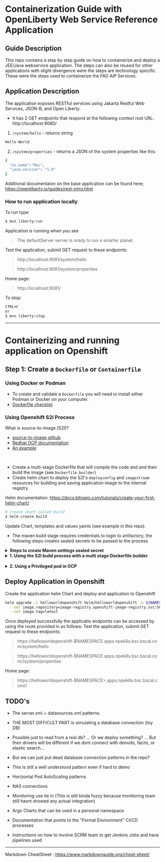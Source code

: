 # Containerization Guide with OpenLiberty Web Service Reference Application 

## Guide Description
This repo contains a step by step guide on how to containerize and deploy a JEE/Java webservice application. The steps can also be reused for other applications with slight divergence were the steps are technology specific. These were the steps used to containerize the FAD AIP Services.

## Application Description

The application exposes RESTful services using Jakarta Restful Web Services, JSON-B, and Open Liberty.

  - It has 2 GET endpoints that respond at the following context root URL: http://localhost:9080/ 

  1. ```/system/hello``` - returns string
  ```sh
  Hello World
  ``` 
  
  2. ```/system/properties``` - returns a JSON  of the system properties like this:
  ```sh
  {
    "os.name":"Mac",
    "java.version": "1.8"
  }
  ```

Additional documentaion on the base application can be found here;
  https://openliberty.io/guides/rest-intro.html
  

### How to run application locally
To run type:
```sh
$ mvn liberty:run
```
Application is running when you see

> The defaultServer server is ready to run a smarter planet.

Test the application, submit GET request to these endpoints: 
>http://localhost:9081/system/hello 


>http://localhost:9081/system/properties 

Home page:
>http://localhost:9081/

To stop:
```sh
CTRL+C 
or
$ mvn liberty:stop
```
<hr>


# Containerizing and running application on Openshift

## Step 1: Create a ```Dockerfile``` or ```Containerfile```

### Using Docker or Podman
- To create and validate a ```Dockerfile``` you will need to install either Podman or Docker on your computer.
- [Dockerfile checklist](https://grid.blueshieldca.com/display/RHT/Dockerfile+Checklist)


### Using Openshift S2I Process
What is source-to-image (S2I)? 
 - [source-to-image github](https://github.com/openshift/source-to-image)
 - [Redhat OCP documentation](https://docs.openshift.com/container-platform/4.10/openshift_images/using_images/using-s21-images.html)
 - [An example](https://tomd.xyz/openshift-s2i-example/)
<br>
 
- Create a multi-stage Dockerfile that will compile the code and and then build the image (see ```Dockerfile.builder```)
- Create helm chart to deploy the S2I's ```deployconfig``` and ```imagestream``` resources for building and saving application image to the internal registry. 

Helm documentation: https://docs.bitnami.com/tutorials/create-your-first-helm-chart/
```sh
# create chart called build
$ helm create build
```
Update Chart, templates and values yamls (see example in this repo).

- The maven build stage requires credentials to login to artifactory, the following steps creates sealed secrets to be passed to the process

<details>
<summary><b>Steps to create Maven settings sealed secret</b></summary>

**ARTIFACTORY_TOKEN** is required. To create one, login to [Artifactory](https://artifactory.bsc.bscal.com/artifactory/webapp/#/profile) &rarr; Click on userID on right hand corner &rarr; Create TOKEN &rarr; Copy and save token

```sh
export NAMESPACE=<namespace>
export ARTIFACTORY_USER=<LAN ID>
export M2_MASTER_PASSWORD=<LAN PASSWORD>
export ARTIFACTORY_TOKEN=<PASTE TOKEN> 
export ENCRYPTED_MASTER_PASSWORD=$(mvn --encrypt-master-password ${M2_MASTER_PASSWORD})
envsubst <settings-security.xml > ${HOME}/.m2/settings-security.xml
export ENCRYPTED_PASSWORD=$(mvn --encrypt-password ${ARTIFACTORY_TOKEN})
envsubst <settings.xml > ${HOME}/.m2/settings.xml

# Run below commands to create the sealed secret for maven settings (one time)

oc create secret generic helloworldopenshift-settings-mvn --dry-run=client --from-file=settings.xml=$HOME/.m2/settings.xml --from-file=settings-security.xml=$HOME/.m2/settings-security.xml -n ${NAMESPACE} -o yaml > /tmp/secret-settings-mvn.yaml

kubeseal -o yaml --controller-namespace sealed-secrets </tmp/secret-settings-mvn.yaml >sealedsecrets/sealedsecret-settings-mvn.yaml -n $NAMESPACE

```
</details>


<details>
<summary><b>1. Using the S2I build process with a multi stage Dockerfile.builder</b></summary>

Generate your **BITBUCKET_TOKEN** from https://bitbucket.bsc.bscal.com/plugins/servlet/access-tokens/add

```sh

#OPTIONAL: export HOME=</c/Users/<LAN ID> for VDI users> 
export BITBUCKET_TOKEN=<your bitbucket token>
export BITBUCKET_USER=<your bitbucket username>

helm upgrade -i helloworldopenshift-build helm/build -n ${NAMESPACE} \
  --set secrets.bitbucket.username=${BITBUCKET_USER} \
  --set secrets.bitbucket.password=${BITBUCKET_TOKEN} \
  --set git.ref=$(git rev-parse --abbrev-ref HEAD) \
  --set git.uri=$(git config --get remote.origin.url) \
  --set-file sealedSecret.settingsMvn=sealedsecrets/sealedsecret-settings-mvn.yaml
```
</details>

<br>

<details>
<summary><b>2. Using a Privileged pod in OCP</b></summary>

> You must run the below steps as a cluster-admin in ocp for this to work
 
```sh
# export namespace to terminal
export NAMESPACE=<namespace>

# deploy the privileged pod as a cluster-admin...
helm upgrade -i podman helm/podman/ -n $NAMESPACE

# build the image (multi-stage build)...
oc exec -it devtools -n $NAMESPACE bash 
export NAMESPACE=<namespace>
cd /tmp
git config --global http.sslVerify false
git clone https://bitbucket.blueshieldca.com/scm/~agimei01/helloworldopenshift.git
cd helloworldopenshift
podman login bsc-docker-all.artifactory.bsc.bscal.com --tls-verify=false
podman build -t image-registry.openshift-image-registry.svc:5000/$NAMESPACE/helloworldopenshift:latest -f Dockerfile.builder.podman --tls-verify=false

# push to internal openshift registry...
oc login https://api.npek8s.bsc.bscal.com:6443 -u <Openshift ID> 
podman login image-registry.openshift-image-registry.svc:5000 --tls-verify=false -u  <Openshift ID> -p $(oc whoami -t) 
podman push image-registry.openshift-image-registry.svc:5000/$NAMESPACE/helloworldopenshift:latest --tls-verify=false

exit
```
</details>


## Deploy Application in Openshift

Create the application helm Chart and deploy and application to Openshift

```sh
helm upgrade -i helloworldopenshift helm/helloworldopenshift -n ${NAMESPACE} \
  --set image.repository=image-registry.openshift-image-registry.svc:5000/${NAMESPACE}/helloworldopenshift \
  --set image.tag=latest 
```

Once deployed successfully the applicatio endpoints can be accessed by using the route provided in as follows:
Test the application, submit GET request to these endpoints: 
>https://helloworldopenshift-$NAMESPACE.apps.npek8s.bsc.bscal.com/system/hello 


>https://helloworldopenshift-$NAMESPACE.apps.npek8s.bsc.bscal.com//system/properties 

Home page:
>https://helloworldopenshift-$NAMESPACE>.apps.npek8s.bsc.bscal.com//


## TODO's

- The server.xml + datasources.xml patterns.

- THE MOST DIFFICULT PART is simulating a database connection (toy DB)

- Possible just to read from a real db? ... Or we deploy something? ... But then drivers will be different if we dont connect with denodo, facits, or elastic search...

- But we can just put dead database connection patterns in the repo?

- This is still a well understood pattern even if hard to demo

- Horizontal Pod AutoScaling patterns

- NAS connections

- Monitoring use tie in (This is still kinda fuzzy because monitoring team still hasnt showed any actual integration)

- Argo Charts that can be used in a personal namespace

- Documentation that points to the "Formal Environment" CI/CD processes

- Instructions on how to involve SCRM team to get Jenkins Jobs and have pipelines used

<hr>

Markdown CheatSheet : https://www.markdownguide.org/cheat-sheet/


